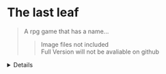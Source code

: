 # The last leaf
>A rpg game that has a name... <br/>
>>Image files not included <br/>
>>Full Version will not be avaliable on github
<details>
  <summary>Details</summary>
  <ul>
    <li>Collision detection and movement working</li>
    <ul>
      <li>Coming soon (npc's) lol</li>
    </ul>
    <ul>
      <ul>
        <li>Developed by,ClassicMC </li>
      </ul>
    </ul>
  </ul>
</details>
